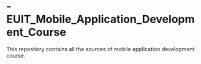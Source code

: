 # -EUIT_Mobile_Application_Development_Course
This repository contains all  the sources of mobile application development course.
